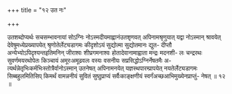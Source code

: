 +++
title = "१२ उत नः"

+++

उतशब्दोप्यर्थः सचसम्भावनायां सोऽग्निः नोऽस्मदीयमाह्वानंउतशृणवत् अपिनामश्रृणुयात् यद्वा नोऽस्मान् श्रावयेत् देवेषुमध्येप्रख्यापयेत् श्रृणोतेर्लेट्यडागमः कीदृशोऽयं सुद्योत्मा सुद्योतमानः द्युत- दीप्तौ अन्येभ्योऽपिदृश्यन्तइतिमनिन् जीराश्वः शीघ्रगमनाश्वः होतादेवानामाह्वाता मन्द्रः मदनशी- लः चन्द्ररथः सुवर्णमयरथोपेतः किञ्चायं अमूरःअमूढवलः वस्यः वसनीयः सप्रसिद्धोऽग्निर्नेषतमैः अ- त्यर्थन्नेतृभिःकर्मभिःस्तोत्रैर्वानोऽस्मान् उतनेषत् अपिनामनयेत् यज्ञस्थपारम्प्रापयेत् नयतेर्लेट्यडागमः सिब्बहुलमितिसिप् किमर्थं वामन्ननीयं सुवितं सुष्ठुप्राप्यं सर्वैःकाङ्क्षणीयं स्वर्गंअच्छआभिमुख्येनप्राप्तुं- नेषत् ॥ १२ ॥